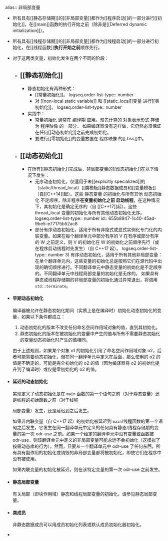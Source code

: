 alias:: 非局部变量

- 所有具有[[静态存储期]]的[[非局部变量]]都作为[[程序启动]]的一部分进行[[初始化]]，在[[main]]函数的执行开始之前（除非是[[Deferred dynamic initialization]]）。
- 所有具有[[线程存储期]]的[[非局部变量]]都作为[[线程启动]]的一部分进行初始化，在[[线程函数]]**执行开始之前**顺序先行。
- 对于这两类变量，初始化发生在两个不同的阶段：
	- ## [[静态初始化]]
		- 静态初始化有两种形式：
			- [[常量初始化]]。
			  logseq.order-list-type:: number
			- 对 [[non-local static variable]] 和 [[static_local]]变量 进行[[零初始化]]。
			  logseq.order-list-type:: number
		- 实践中：
			- 常量初始化 通常在 编译期 应用。预先计算的 对象表示形式 存储为 程序映像 的一部分。
			  如果编译器没有这样做，它仍然必须保证在任何[[动态初始化]]之前完成初始化。
			- 要进行[[零初始化]]的变量放置在 程序映像 的[[.bss]]中。
	- ## [[动态初始化]]
		- 在所有[[静态初始化]]完成后，非局部变量的[[动态初始化]]在以下情况下发生：
			- 无序动态初始化，仅适用于未[[explicitly specialized]]的（static/thread_local）[[类模板]]静态数据成员和[[变量模板]]（自[[C++14]]起）。这些 静态变量 的初始化与所有其他 动态初始化 不定顺序，除非程序**在变量初始化之前 启动线程**，在这种情况下，其初始化是确定无序的（自 [[C++17]]起）。这些 thread_local 变量的初始化与所有其他动态初始化无序。
			  logseq.order-list-type:: number
			  id:: 655b8947-1c40-45ad-9be5-e77175b52ac8
			- 部分有序动态初始化，适用于所有非隐式或显式实例化专门化的内联变量。如果在每个翻译单元中部分有序的 V 在有序或部分有序的 W 之前定义，则 V 的初始化在 W 的初始化之前顺序先行（或在程序启动线程时先发生）（自 C++17 起）。
			  logseq.order-list-type:: number
			  3) 有序动态初始化，适用于所有其他非局部变量：在单个翻译单元内，这些变量的初始化总是按照它们在源代码中出现的确切顺序进行。不同翻译单元中静态变量的初始化是不定顺序的。不同翻译单元中线程局部变量的初始化是无序的。
			  如果具有静态或线程存储期的非局部变量的初始化通过异常退出，将调用 `std::terminate`。
- #### 早期动态初始化
  编译器被允许在静态初始化期间（实质上是在编译时）初始化动态初始化的变量，如果以下条件都成立：
  
  1) 动态初始化的版本不改变任何命名空间作用域对象的值，直到其初始化。
  2) 静态初始化的版本在被初始化的变量中产生的值与所有不需要静态初始化的变量动态初始化时产生的值相同。
  
  由于上述规则，如果某个对象 o1 的初始化引用了命名空间作用域对象 o2，后者可能需要动态初始化，但在同一翻译单元中定义在后面，那么使用的 o2 的值是不确定的，可能是完全初始化的 o2 的值（因为编译器将 o2 的初始化提升到了编译时）或仅是零初始化的 o2 的值。
- #### 延迟的动态初始化
  实现定义了动态初始化是在 `main` 函数的第一个语句之前（对于静态变量）还是线程的初始函数之前（对于线程
  
  局部变量）发生，还是延迟到之后发生。
  
  如果非内联变量（自 C++17 起）的初始化被延迟到 `main`/线程函数的第一个语句之后发生，它发生在同一翻译单元中定义的任何具有静态/线程存储期的变量的第一次 odr-use 之前。如果一个给定的翻译单元中没有变量或函数被 odr-use，则该翻译单元中定义的非局部变量可能永远不会初始化（这模拟了按需动态库的行为）。然而，只要从一个翻译单元中 odr-use 了任何东西，所有具有副作用的初始化或销毁的非局部变量都将被初始化，即使它们在程序中没有被使用。
  
  如果内联变量的初始化被延迟，则在该特定变量的第一次 odr-use 之前发生。
- #### 静态局部变量
  有关局部（即块作用域）静态和线程局部变量的初始化，请参见静态局部变量。
- #### 类成员
  非静态数据成员可以用成员初始化列表或默认成员初始化器初始化。
-